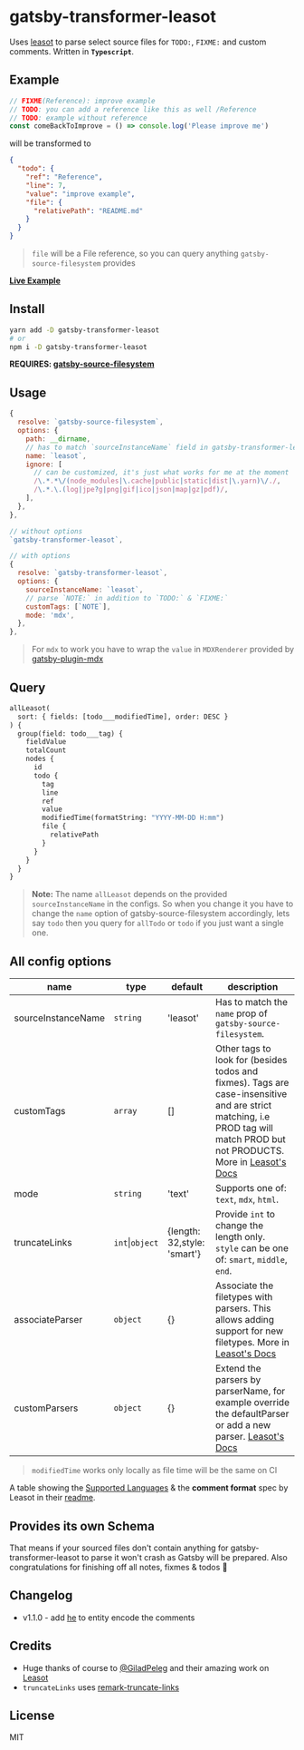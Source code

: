 # gatsby-transformer-leasot

Uses [leasot](https://github.com/pgilad/leasot) to parse select source files for `TODO:`, `FIXME:` and custom comments. Written in **`Typescript`**.

## Example

```js
// FIXME(Reference): improve example
// TODO: you can add a reference like this as well /Reference
// TODO: example without reference
const comeBackToImprove = () => console.log('Please improve me')
```

will be transformed to

```json
{
  "todo": {
    "ref": "Reference",
    "line": 7,
    "value": "improve example",
    "file": {
      "relativePath": "README.md"
    }
  }
}
```

> `file` will be a File reference, so you can query anything `gatsby-source-filesystem` provides

**[Live Example](https://coding4.gaiama.org/en/roadmap)**

## Install

```bash
yarn add -D gatsby-transformer-leasot
# or
npm i -D gatsby-transformer-leasot
```

**REQUIRES: [gatsby-source-filesystem](https://github.com/gatsbyjs/gatsby/tree/master/packages/gatsby-source-filesystem)**

## Usage

```js
{
  resolve: `gatsby-source-filesystem`,
  options: {
    path: __dirname,
    // has to match `sourceInstanceName` field in gatsby-transformer-leasot
    name: `leasot`,
    ignore: [
      // can be customized, it's just what works for me at the moment
      /\.*.*\/(node_modules|\.cache|public|static|dist|\.yarn)\/./,
      /\.*.\.(log|jpe?g|png|gif|ico|json|map|gz|pdf)/,
    ],
  },
},

// without options
`gatsby-transformer-leasot`,

// with options
{
  resolve: `gatsby-transformer-leasot`,
  options: {
    sourceInstanceName: `leasot`,
    // parse `NOTE:` in addition to `TODO:` & `FIXME:`
    customTags: [`NOTE`],
    mode: 'mdx',
  },
},
```

> For `mdx` to work you have to wrap the `value` in `MDXRenderer` provided by [gatsby-plugin-mdx](https://www.npmjs.com/package/gatsby-plugin-mdx)

## Query

```graphql
allLeasot(
  sort: { fields: [todo___modifiedTime], order: DESC }
) {
  group(field: todo___tag) {
    fieldValue
    totalCount
    nodes {
      id
      todo {
        tag
        line
        ref
        value
        modifiedTime(formatString: "YYYY-MM-DD H:mm")
        file {
          relativePath
        }
      }
    }
  }
}
```

> **Note:** The name `allLeasot` depends on the provided `sourceInstanceName` in the configs. So when you change it you have to change the `name` option of gatsby-source-filesystem accordingly, lets say `todo` then you query for `allTodo` or `todo` if you just want a single one.

## All config options

| name               | type            | default                     | description                                                                                                                                                                                                                                          |
| ------------------ | --------------- | --------------------------- | ---------------------------------------------------------------------------------------------------------------------------------------------------------------------------------------------------------------------------------------------------- |
| sourceInstanceName | `string`        | 'leasot'                    | Has to match the `name` prop of `gatsby-source-filesystem`.                                                                                                                                                                                          |
| customTags         | `array`         | []                          | Other tags to look for (besides todos and fixmes). Tags are case-insensitive and are strict matching, i.e PROD tag will match PROD but not PRODUCTS. More in [Leasot's Docs](https://pgilad.github.io/leasot/interfaces/parseconfig.html#customtags) |
| mode               | `string`        | 'text'                      | Supports one of: `text`, `mdx`, `html`.                                                                                                                                                                                                              |
| truncateLinks      | `int`\|`object` | {length: 32,style: 'smart'} | Provide `int` to change the length only. `style` can be one of: `smart`, `middle`, `end`.                                                                                                                                                            |
| associateParser    | `object`        | {}                          | Associate the filetypes with parsers. This allows adding support for new filetypes. More in [Leasot's Docs](https://pgilad.github.io/leasot/interfaces/parseconfig.html#associateparser)                                                             |
| customParsers      | `object`        | {}                          | Extend the parsers by parserName, for example override the defaultParser or add a new parser. [Leasot's Docs](https://pgilad.github.io/leasot/interfaces/parseconfig.html#customparsers)                                                             |

> `modifiedTime` works only locally as file time will be the same on CI

A table showing the [Supported Languages](https://github.com/pgilad/leasot/#supported-languages) & the **comment format** spec by Leasot in their [readme](https://github.com/pgilad/leasot/#comment-format).

## Provides its own Schema

That means if your sourced files don't contain anything for gatsby-transformer-leasot to parse it won't crash as Gatsby will be prepared. Also congratulations for finishing off all notes, fixmes & todos 🥳

## Changelog

- v1.1.0 - add [he](http://npmjs.com/package/he) to entity encode the comments

## Credits

- Huge thanks of course to [@GiladPeleg](https://twitter.com/GiladPeleg) and their amazing work on [Leasot](https://github.com/pgilad/leasot)
- `truncateLinks` uses [remark-truncate-links](https://www.npmjs.com/package/remark-truncate-links)

## License

MIT
